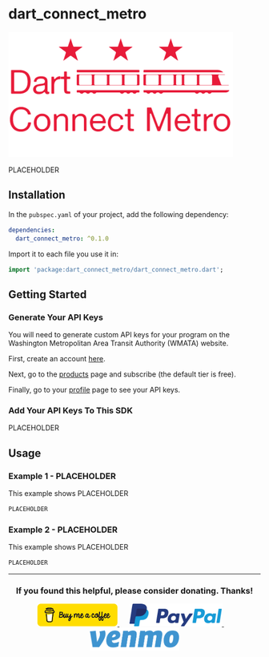 # dart_connect_metro

<img src="https://raw.githubusercontent.com/babincc/flutter_workshop/master/packages/resources/logos/dart_connect_metro_logo.png" alt="Dart Connect Metro Logo" height="250">

PLACEHOLDER

## Installation

In the `pubspec.yaml` of your project, add the following dependency:

```yaml
dependencies:
  dart_connect_metro: ^0.1.0
```

Import it to each file you use it in:

```dart
import 'package:dart_connect_metro/dart_connect_metro.dart';
```

## Getting Started

### Generate Your API Keys

You will need to generate custom API keys for your program on the Washington
Metropolitan Area Transit Authority (WMATA) website.

First, create an account <a href="https://developer.wmata.com/signup">here</a>.

Next, go to the <a href="https://developer.wmata.com/Products">products</a> page
and subscribe (the default tier is free).

Finally, go to your <a href="https://developer.wmata.com/developer">profile</a>
page to see your API keys.

### Add Your API Keys To This SDK

PLACEHOLDER

## Usage

### Example 1 - PLACEHOLDER

This example shows PLACEHOLDER

```dart
PLACEHOLDER
```

### Example 2 - PLACEHOLDER

This example shows PLACEHOLDER

```dart
PLACEHOLDER
```

<hr>

<h3 align="center">If you found this helpful, please consider donating. Thanks!</h3>
<p align="center">
  <a href="https://www.buymeacoffee.com/babincc" target="_blank">
    <img src="https://raw.githubusercontent.com/babincc/flutter_workshop/master/packages/resources/donate_icons/buy_me_a_coffee_logo.png" alt="buy me a coffee" height="45">
  </a>
  &nbsp;&nbsp;&nbsp;&nbsp;
  <a href="https://paypal.me/cssbabin" target="_blank">
    <img src="https://raw.githubusercontent.com/babincc/flutter_workshop/master/packages/resources/donate_icons/pay_pal_logo.png" alt="paypal" height="45">
  </a>
  &nbsp;&nbsp;&nbsp;&nbsp;
  <a href="https://venmo.com/u/babincc" target="_blank">
    <img src="https://raw.githubusercontent.com/babincc/flutter_workshop/master/packages/resources/donate_icons/venmo_logo.png" alt="venmo" height="45">
  </a>
</p>
<br><br>
